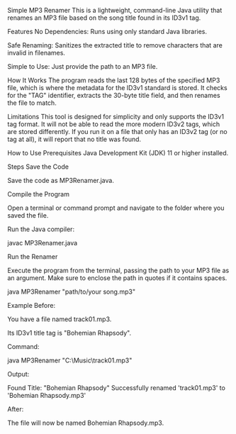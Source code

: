 Simple MP3 Renamer
This is a lightweight, command-line Java utility that renames an MP3 file based on the song title found in its ID3v1 tag.

Features
No Dependencies: Runs using only standard Java libraries.

Safe Renaming: Sanitizes the extracted title to remove characters that are invalid in filenames.

Simple to Use: Just provide the path to an MP3 file.

How It Works
The program reads the last 128 bytes of the specified MP3 file, which is where the metadata for the ID3v1 standard is stored. It checks for the "TAG" identifier, extracts the 30-byte title field, and then renames the file to match.

Limitations
This tool is designed for simplicity and only supports the ID3v1 tag format. It will not be able to read the more modern ID3v2 tags, which are stored differently. If you run it on a file that only has an ID3v2 tag (or no tag at all), it will report that no title was found.

How to Use
Prerequisites
Java Development Kit (JDK) 11 or higher installed.

Steps
Save the Code

Save the code as MP3Renamer.java.

Compile the Program

Open a terminal or command prompt and navigate to the folder where you saved the file.

Run the Java compiler:

javac MP3Renamer.java

Run the Renamer

Execute the program from the terminal, passing the path to your MP3 file as an argument. Make sure to enclose the path in quotes if it contains spaces.

java MP3Renamer "path/to/your song.mp3"

Example
Before:

You have a file named track01.mp3.

Its ID3v1 title tag is "Bohemian Rhapsody".

Command:

java MP3Renamer "C:\Music\track01.mp3"

Output:

Found Title: "Bohemian Rhapsody"
Successfully renamed 'track01.mp3' to 'Bohemian Rhapsody.mp3'

After:

The file will now be named Bohemian Rhapsody.mp3.
